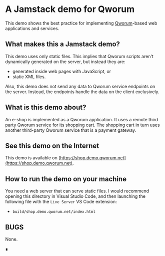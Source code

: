 # A Jamstack demo for Qworum

This demo shows the best practice for implementing [Qworum](https://qworum.net)-based web applications and services.

## What makes this a Jamstack demo?

This demo uses only static files. This implies that Qworum scripts aren't dynamically generated on the server, but instead they are:

- generated inside web pages with JavaScript, or
- static XML files.

Also, this demo does not send any data to Qworum service endpoints on the server. Instead, the endpoints handle the data on the client exclusively.

## What is this demo about?

An e-shop is implemented as a Qworum application. It uses a remote third party Qworum service for its shopping cart. The shopping cart in turn uses another third-party Qworum service that is a payment gateway.

## See this demo on the Internet

This demo is available on [https://shop.demo.qworum.net](https://shop.demo.qworum.net).

## How to run the demo on your machine

You need a web server that can serve static files. I would recommend opening this directory in Visual Studio Code,
and then launching the following file with the `Live Server` VS Code extension:

- `build/shop.demo.qworum.net/index.html`

## BUGS

None.

∎
